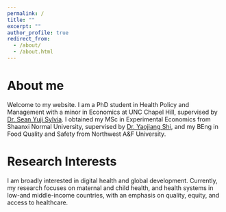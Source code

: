 ```yaml
---
permalink: /
title: ""
excerpt: ""
author_profile: true
redirect_from: 
  - /about/
  - /about.html
---
```

About me
======
Welcome to my website. I am a PhD student in Health Policy and Management with a minor in Economics at UNC Chapel Hill, supervised by [Dr. Sean Yuji Sylvia](https://ssylvia.io/). I obtained my MSc in Experimental Economics from Shaanxi Normal University, supervised by [Dr. Yaojiang Shi](https://scholar.google.com/citations?user=ZtZi5T8AAAAJ&hl=en), and my BEng in Food Quality and Safety from Northwest A&F University.


Research Interests
======
I am broadly interested in digital health and global development. Currently, my research focuses on maternal and child health, and health systems in low-and middle-income countries, with an emphasis on quality, equity, and access to healthcare.
